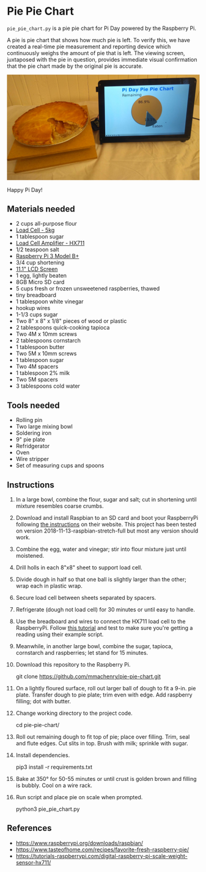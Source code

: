 # Pie Pie Chart

`pie_pie_chart.py` is a pie pie chart for Pi Day powered by the Raspberry Pi.

A pie is pie chart that shows how much pie is left. To verify this, we have
created a real-time pie measurement and reporting device which continuously
weighs the amount of pie that is left. The viewing screen, juxtaposed with the
pie in question, provides immediate visual confirmation that the pie chart made
by the original pie is accurate.

![The Pie Pie Chart in action](pie-pie-chart.jpg)

Happy Pi Day!

## Materials needed

* 2 cups all-purpose flour
* [Load Cell - 5kg](https://www.sparkfun.com/products/14729?_ga=2.24515706.1936956039.1552598453-1561457067.1552166144&_gac=1.115816181.1552174572.Cj0KCQiA5Y3kBRDwARIsAEwloL46FxiD3YNyOx13p7sVzKgmAnDuFhzwXxAw4RRtC2iJ8tYv5psYXeoaAgeIEALw_wcB)
* 1 tablespoon sugar
* [Load Cell Amplifier - HX711](https://learn.sparkfun.com/tutorials/load-cell-amplifier-hx711-breakout-hookup-guide/all)
* 1/2 teaspoon salt
* [Raspberry Pi 3 Model B+](https://www.raspberrypi.org/products/raspberry-pi-3-model-b-plus/)
* 3/4 cup shortening
* [11.1" LCD Screen](https://www.robotshop.com/en/1280x800-101-lcd-ips-screen-raspberry-pi.html?gclid=CjwKCAjw96fkBRA2EiwAKZjFTU8E2x6RaMLMpzV93_2UvaS4hqcBabY84NoMAyt84qUMzNkNBTGt7xoCQUUQAvD_BwE)
* 1 egg, lightly beaten
* 8GB Micro SD card
* 5 cups fresh or frozen unsweetened raspberries, thawed
* tiny breadboard
* 1 tablespoon white vinegar
* hookup wires
* 1-1/3 cups sugar
* Two 8" x 8" x 1/8" pieces of wood or plastic
* 2 tablespoons quick-cooking tapioca
* Two 4M x 10mm screws
* 2 tablespoons cornstarch
* 1 tablespoon butter
* Two 5M x 10mm screws
* 1 tablespoon sugar
* Two 4M spacers
* 1 tablespoon 2% milk
* Two 5M spacers
* 3 tablespoons cold water

## Tools needed

* Rolling pin
* Two large mixing bowl
* Soldering iron
* 9" pie plate
* Refridgerator
* Oven
* Wire stripper
* Set of measuring cups and spoons

## Instructions

1. In a large bowl, combine the flour, sugar and salt; cut in shortening until
mixture resembles coarse crumbs.

1. Download and install Raspbian to an SD card and boot your RaspberryPi
following [the instructions](https://www.raspberrypi.org/downloads/raspbian/)
on their website. This project has been tested on version
2018-11-13-raspbian-stretch-full but most any version should work.

1. Combine the egg, water and vinegar; stir into flour mixture just until
moistened.

1. Drill holls in each 8"x8" sheet to support load cell.

1. Divide dough in half so that one ball is slightly larger than the other;
wrap each in plastic wrap.

1. Secure load cell between sheets separated by spacers.

1. Refrigerate (dough not load cell) for 30 minutes or until easy to handle.

1. Use the breadboard and wires to connect the HX711 load cell to the
RaspberryPi. Follow [this tutorial](https://tutorials-raspberrypi.com/digital-raspberry-pi-scale-weight-sensor-hx711/)
and test to make sure you're getting a reading using their example script.

1. Meanwhile, in another large bowl, combine the sugar, tapioca, cornstarch and
raspberries; let stand for 15 minutes.

1. Download this repository to the Raspberry Pi.

    git clone https://github.com/mmachenry/pie-pie-chart.git

1. On a lightly floured surface, roll out larger ball of dough to fit a 9-in.
pie plate. Transfer dough to pie plate; trim even with edge. Add raspberry
filling; dot with butter.

1. Change working directory to the project code.

    cd pie-pie-chart/

1. Roll out remaining dough to fit top of pie; place over filling. Trim, seal
and flute edges. Cut slits in top. Brush with milk; sprinkle with sugar.

1. Install dependencies.

    pip3 install -r requirements.txt

1. Bake at 350° for 50-55 minutes or until crust is golden brown and filling is
bubbly. Cool on a wire rack.

1. Run script and place pie on scale when prompted.

    python3 pie_pie_chart.py

## References

* https://www.raspberrypi.org/downloads/raspbian/
* https://www.tasteofhome.com/recipes/favorite-fresh-raspberry-pie/
* https://tutorials-raspberrypi.com/digital-raspberry-pi-scale-weight-sensor-hx711/
